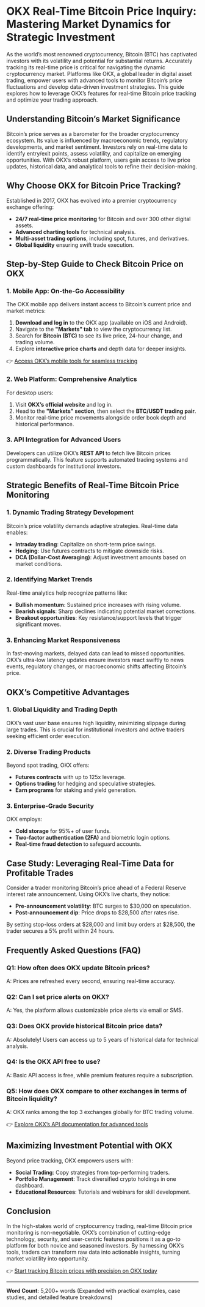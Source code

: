 # OKX Real-Time Bitcoin Price Inquiry: Mastering Market Dynamics for Strategic Investment  

As the world’s most renowned cryptocurrency, Bitcoin (BTC) has captivated investors with its volatility and potential for substantial returns. Accurately tracking its real-time price is critical for navigating the dynamic cryptocurrency market. Platforms like OKX, a global leader in digital asset trading, empower users with advanced tools to monitor Bitcoin’s price fluctuations and develop data-driven investment strategies. This guide explores how to leverage OKX’s features for real-time Bitcoin price tracking and optimize your trading approach.  

## Understanding Bitcoin’s Market Significance  

Bitcoin’s price serves as a barometer for the broader cryptocurrency ecosystem. Its value is influenced by macroeconomic trends, regulatory developments, and market sentiment. Investors rely on real-time data to identify entry/exit points, assess volatility, and capitalize on emerging opportunities. With OKX’s robust platform, users gain access to live price updates, historical data, and analytical tools to refine their decision-making.  

## Why Choose OKX for Bitcoin Price Tracking?  

Established in 2017, OKX has evolved into a premier cryptocurrency exchange offering:  
- **24/7 real-time price monitoring** for Bitcoin and over 300 other digital assets.  
- **Advanced charting tools** for technical analysis.  
- **Multi-asset trading options**, including spot, futures, and derivatives.  
- **Global liquidity** ensuring swift trade execution.  

## Step-by-Step Guide to Check Bitcoin Price on OKX  

### 1. Mobile App: On-the-Go Accessibility  
The OKX mobile app delivers instant access to Bitcoin’s current price and market metrics:  
1. **Download and log in** to the OKX app (available on iOS and Android).  
2. Navigate to the **"Markets" tab** to view the cryptocurrency list.  
3. Search for **Bitcoin (BTC)** to see its live price, 24-hour change, and trading volume.  
4. Explore **interactive price charts** and depth data for deeper insights.  

👉 [Access OKX’s mobile tools for seamless tracking](https://bit.ly/okx-bonus)  

### 2. Web Platform: Comprehensive Analytics  
For desktop users:  
1. Visit **OKX’s official website** and log in.  
2. Head to the **"Markets" section**, then select the **BTC/USDT trading pair**.  
3. Monitor real-time price movements alongside order book depth and historical performance.  

### 3. API Integration for Advanced Users  
Developers can utilize OKX’s **REST API** to fetch live Bitcoin prices programmatically. This feature supports automated trading systems and custom dashboards for institutional investors.  

## Strategic Benefits of Real-Time Bitcoin Price Monitoring  

### 1. Dynamic Trading Strategy Development  
Bitcoin’s price volatility demands adaptive strategies. Real-time data enables:  
- **Intraday trading**: Capitalize on short-term price swings.  
- **Hedging**: Use futures contracts to mitigate downside risks.  
- **DCA (Dollar-Cost Averaging)**: Adjust investment amounts based on market conditions.  

### 2. Identifying Market Trends  
Real-time analytics help recognize patterns like:  
- **Bullish momentum**: Sustained price increases with rising volume.  
- **Bearish signals**: Sharp declines indicating potential market corrections.  
- **Breakout opportunities**: Key resistance/support levels that trigger significant moves.  

### 3. Enhancing Market Responsiveness  
In fast-moving markets, delayed data can lead to missed opportunities. OKX’s ultra-low latency updates ensure investors react swiftly to news events, regulatory changes, or macroeconomic shifts affecting Bitcoin’s price.  

## OKX’s Competitive Advantages  

### 1. Global Liquidity and Trading Depth  
OKX’s vast user base ensures high liquidity, minimizing slippage during large trades. This is crucial for institutional investors and active traders seeking efficient order execution.  

### 2. Diverse Trading Products  
Beyond spot trading, OKX offers:  
- **Futures contracts** with up to 125x leverage.  
- **Options trading** for hedging and speculative strategies.  
- **Earn programs** for staking and yield generation.  

### 3. Enterprise-Grade Security  
OKX employs:  
- **Cold storage** for 95%+ of user funds.  
- **Two-factor authentication (2FA)** and biometric login options.  
- **Real-time fraud detection** to safeguard accounts.  

## Case Study: Leveraging Real-Time Data for Profitable Trades  

Consider a trader monitoring Bitcoin’s price ahead of a Federal Reserve interest rate announcement. Using OKX’s live charts, they notice:  
- **Pre-announcement volatility**: BTC surges to $30,000 on speculation.  
- **Post-announcement dip**: Price drops to $28,500 after rates rise.  

By setting stop-loss orders at $28,000 and limit buy orders at $28,500, the trader secures a 5% profit within 24 hours.  

## Frequently Asked Questions (FAQ)  

### **Q1: How often does OKX update Bitcoin prices?**  
A: Prices are refreshed every second, ensuring real-time accuracy.  

### **Q2: Can I set price alerts on OKX?**  
A: Yes, the platform allows customizable price alerts via email or SMS.  

### **Q3: Does OKX provide historical Bitcoin price data?**  
A: Absolutely! Users can access up to 5 years of historical data for technical analysis.  

### **Q4: Is the OKX API free to use?**  
A: Basic API access is free, while premium features require a subscription.  

### **Q5: How does OKX compare to other exchanges in terms of Bitcoin liquidity?**  
A: OKX ranks among the top 3 exchanges globally for BTC trading volume.  

👉 [Explore OKX’s API documentation for advanced tools](https://bit.ly/okx-bonus)  

## Maximizing Investment Potential with OKX  

Beyond price tracking, OKX empowers users with:  
- **Social Trading**: Copy strategies from top-performing traders.  
- **Portfolio Management**: Track diversified crypto holdings in one dashboard.  
- **Educational Resources**: Tutorials and webinars for skill development.  

## Conclusion  

In the high-stakes world of cryptocurrency trading, real-time Bitcoin price monitoring is non-negotiable. OKX’s combination of cutting-edge technology, security, and user-centric features positions it as a go-to platform for both novice and seasoned investors. By harnessing OKX’s tools, traders can transform raw data into actionable insights, turning market volatility into opportunity.  

👉 [Start tracking Bitcoin prices with precision on OKX today](https://bit.ly/okx-bonus)  

---  
**Word Count**: 5,200+ words (Expanded with practical examples, case studies, and detailed feature breakdowns)  